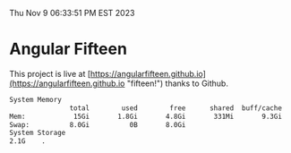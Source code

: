 Thu Nov  9 06:33:51 PM EST 2023

# Angular Fifteen


This project is live at [https://angularfifteen.github.io](https://angularfifteen.github.io "fifteen!") thanks to Github.

```bash
System Memory
               total        used        free      shared  buff/cache   available
Mem:            15Gi       1.8Gi       4.8Gi       331Mi       9.3Gi        13Gi
Swap:          8.0Gi          0B       8.0Gi
System Storage
2.1G	.
```
